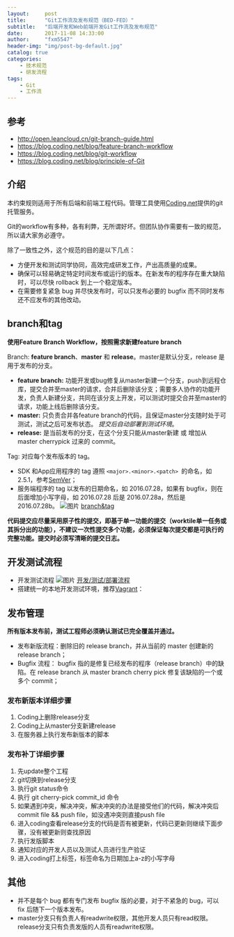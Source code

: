 ```yaml
---
layout:     post
title:      "Git工作流及发布规范（BED-FED）"
subtitle:   "后端开发和Web前端开发Git工作流及发布规范"
date:       2017-11-08 14:33:00
author:     "fxm5547"
header-img: "img/post-bg-default.jpg"
catalog: true
categories:
    - 技术规范
    - 研发流程
tags:
    - Git
    - 工作流
---
```


## 参考

- <http://open.leancloud.cn/git-branch-guide.html>
- <https://blog.coding.net/blog/feature-branch-workflow>
- <https://blog.coding.net/blog/git-workflow>
- <https://blog.coding.net/blog/principle-of-Git>


## 介绍

本约束规则适用于所有后端和前端工程代码。管理工具使用[Coding.net](https://coding.net/user)提供的git托管服务。

Git的workflow有多种，各有利弊，无所谓好坏。但团队协作需要有一致的规范，所以请大家务必遵守。

除了一致性之外，这个规范的目的是以下几点：
- 方便开发和测试同学协同，高效完成研发工作，产出高质量的成果。
- 确保可以轻易确定特定时间发布或运行的版本。在新发布的程序存在重大缺陷时，可以尽快 rollback 到上一个稳定版本。
- 在需要修复紧急 bug 并尽快发布时，可以只发布必要的 bugfix 而不同时发布还不应发布的其他改动。


## branch和tag

**使用Feature Branch Workflow，按照需求新建feature branch**

Branch: **feature branch**、**master** 和 **release**。master是默认分支，release 是用于发布的分支。

   - **feature branch:** 功能开发或bug修复从master新建一个分支，push到远程仓库，提交合并至master的请求，合并后删除该分支；需要多人协作的功能开发，负责人新建分支，共同在该分支上开发，可以测试时提交合并至master的请求，功能上线后删除该分支。
   - **master:** 只负责合并各feature branch的代码，且保证master分支随时处于可测试，测试之后可发布状态。 *提交后自动部署到测试环境*。
   - **release:** 是当前发布的分支，在这个分支只能从master新建 或 增加从 master cherrypick 过来的 commit。
  
Tag: 对应每个发布版本的 tag。

- SDK 和App应用程序的 tag 遵照 `<major>.<minor>.<patch> `的命名，如 2.5.1，参考[SemVer](http://semver.org/)；
- 服务端程序的 tag 以发布的日期命名，如 2016.07.28，如果有 bugfix，则在后面增加小写字母，如 2016.07.28 后是 2016.07.28a，然后是 2016.07.28b。
 ![图片](https://dn-coding-net-production-pp.qbox.me/9d8c5e1a-b5f5-4fcc-a647-98aab350daef.png) 
[branch&tag](https://www.processon.com/view/link/5989831ae4b02783dc348959)

**代码提交应尽量采用原子性的提交，即基于单一功能的提交（worktile单一任务或其拆分出的功能），不建议一次性提交多个功能，必须保证每次提交都是可执行的完整功能。提交时必须写清晰的提交日志。**


## 开发测试流程
- 开发测试流程
![图片](https://dn-coding-net-production-pp.qbox.me/dd3a8458-0339-437d-8534-486b1a04119b.png) 
[开发/测试/部署流程](https://www.processon.com/view/link/598982b7e4b0d7c12dfcfd40)
- 搭建统一的本地开发测试环境，推荐[Vagrant](https://www.vagrantup.com)：

## 发布管理

**所有版本发布前，测试工程师必须确认测试已完全覆盖并通过。** 

- 发布新版流程：删除旧的 release branch，并从当前的 master 创建新的 release branch；
- Bugfix 流程： bugfix 指的是修复已经发布的程序（release branch）中的缺陷。在 release branch 从 master branch cherry pick 修复该缺陷的一个或多个 commit；

### 发布新版本详细步骤
1.    Coding上删除release分支
2.    Coding上从master分支新建release
3.    在服务器上执行发布新版本的脚本

### 发布补丁详细步骤
1.    先update整个工程
2.    git切换到release分支
3.    执行git status命令
4.    执行 git cherry-pick commit_id 命令
5.    如果遇到冲突，解决冲突，解决冲突的办法是接受他们的代码，解决冲突后commit file && push file，如没遇冲突则直接push file
6.    进入coding查看release分支的代码是否有被更新，代码已更新则继续下面步骤，没有被更新则查找原因
7.    执行发版脚本
8.    通知对应的开发人员以及测试人员进行生产验证
9.    进入coding打上标签，标签命名为日期加上a-z的小写字母


## 其他

- 并不是每个 bug 都有专门发布 bugfix 版的必要，对于不紧急的 bug，可以 fix 后随下一个版本发布。
- master分支只有负责人有readwrite权限，其他开发人员只有read权限。release分支只有负责发版的人员有readwrite权限。